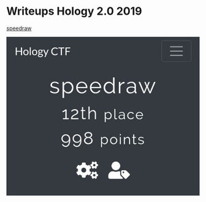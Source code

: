 # Writeups Hology 2.0 2019

[speedraw](https://github.com/muhammadhendro/CTF-Writeups/blob/master/2019/Hology2.0_2019/Writeup_Hology2019_speedraw.pdf)

<p align="center"><img src="855210150_195844.jpg"></p>
